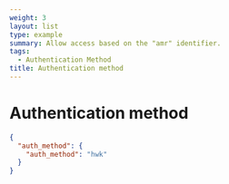 ```yaml
---
weight: 3
layout: list
type: example
summary: Allow access based on the "amr" identifier.
tags:
  - Authentication Method
title: Authentication method
---
```


# Authentication method

```json
{
  "auth_method": {
    "auth_method": "hwk"
  }
}
```
